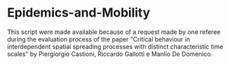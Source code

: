 # Epidemics-and-Mobility

This script were made available because of a request made by one referee during the evaluation process of the paper "Critical behaviour in interdependent spatial spreading processes with distinct characteristic time scales" by Piergiorgio Castioni, Riccardo Gallotti e Manlio De Domenico.
